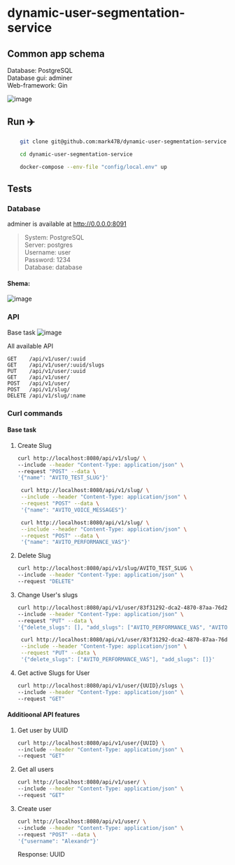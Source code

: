 # dynamic-user-segmentation-service

## Common app schema

Database: PostgreSQL \
Database gui: adminer \
Web-framework: Gin 


![image](https://github.com/mark47B/dynamic-user-segmentation-service/assets/43784470/79c8d544-3d6e-49ae-961f-e5ec9ca6e86f)


## Run ✈️

```bash
    git clone git@github.com:mark47B/dynamic-user-segmentation-service.git
```

```bash
    cd dynamic-user-segmentation-service
```

```bash
    docker-compose --env-file "config/local.env" up
```

## Tests 
### Database 

adminer is available at http://0.0.0.0:8091

> System: PostgreSQL </br>
> Server: postgres </br>
> Username: user </br>
> Password: 1234 </br>
> Database: database </br>

#### Shema: 
![image](https://github.com/mark47B/dynamic-user-segmentation-service/assets/43784470/294ec6b0-0da2-4ce8-8bbf-3bdd4a811e7e)

### API
Base task
![image](https://github.com/mark47B/dynamic-user-segmentation-service/assets/43784470/c1c63138-5196-4a91-8a4e-68b26f9291ec)

All available API
```
GET    /api/v1/user/:uuid
GET    /api/v1/user/:uuid/slugs  
PUT    /api/v1/user/:uuid     
GET    /api/v1/user/
POST   /api/v1/user/ 
POST   /api/v1/slug/
DELETE /api/v1/slug/:name
```

### Curl commands
#### Base task
1. Create Slug
    ```bash
    curl http://localhost:8080/api/v1/slug/ \
    --include --header "Content-Type: application/json" \
    --request "POST" --data \
    '{"name": "AVITO_TEST_SLUG"}'
    ```

   ```bash
    curl http://localhost:8080/api/v1/slug/ \
    --include --header "Content-Type: application/json" \
    --request "POST" --data \
    '{"name": "AVITO_VOICE_MESSAGES"}'
    ```

   ```bash
    curl http://localhost:8080/api/v1/slug/ \
    --include --header "Content-Type: application/json" \
    --request "POST" --data \
    '{"name": "AVITO_PERFORMANCE_VAS"}'
    ```

2. Delete Slug
    ```bash
    curl http://localhost:8080/api/v1/slug/AVITO_TEST_SLUG \
    --include --header "Content-Type: application/json" \
    --request "DELETE"
    ```
    
3. Change User's slugs
    ```bash
    curl http://localhost:8080/api/v1/user/83f31292-dca2-4870-87aa-76d21c750739 \
    --include --header "Content-Type: application/json" \
    --request "PUT" --data \
    '{"delete_slugs": [], "add_slugs": ["AVITO_PERFORMANCE_VAS", "AVITO_TEST_SLUG", "AVITO_VOICE_MESSAGES"]}'
    ```

   ```bash
    curl http://localhost:8080/api/v1/user/83f31292-dca2-4870-87aa-76d21c750739 \
    --include --header "Content-Type: application/json" \
    --request "PUT" --data \
    '{"delete_slugs": ["AVITO_PERFORMANCE_VAS"], "add_slugs": []}'
    ```
5. Get active Slugs for User
    ```bash
    curl http://localhost:8080/api/v1/user/{UUID}/slugs \
    --include --header "Content-Type: application/json" \
    --request "GET"
    ```

#### Additioonal API features
1. Get user by UUID
    ```bash
    curl http://localhost:8080/api/v1/user/{UUID} \
    --include --header "Content-Type: application/json" \
    --request "GET"
    ```
2. Get all users
    ```bash
    curl http://localhost:8080/api/v1/user/ \
    --include --header "Content-Type: application/json" \
    --request "GET"
    ```
3. Create user
    ```bash
    curl http://localhost:8080/api/v1/user/ \
    --include --header "Content-Type: application/json" \
    --request "POST" --data \
    '{"username": "Alexandr"}'
    ```
    Response: UUID



